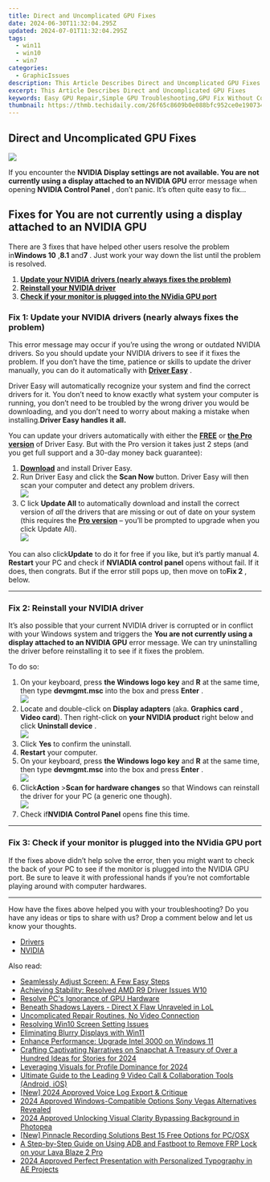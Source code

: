 ```yaml
---
title: Direct and Uncomplicated GPU Fixes
date: 2024-06-30T11:32:04.295Z
updated: 2024-07-01T11:32:04.295Z
tags:
  - win11
  - win10
  - win7
categories:
  - GraphicIssues
description: This Article Describes Direct and Uncomplicated GPU Fixes
excerpt: This Article Describes Direct and Uncomplicated GPU Fixes
keywords: Easy GPU Repair,Simple GPU Troubleshooting,GPU Fix Without Complications,Quick GPU Diagnosis,Uncomplicated Graphics Card Repair,Simple Solutions for GPU Problems,Direct GPU Solution Methods
thumbnail: https://thmb.techidaily.com/26f65c8609b0e088bfc952ce0e1907346f9597a5ec5508da88eeab04ce902a4e.jpeg
---
```


## Direct and Uncomplicated GPU Fixes

![](https://images.drivereasy.com/wp-content/uploads/2018/11/img_5be016dc3a765.jpg)

 If you encounter the **NVIDIA Display settings are not available. You are not currently using a display attached to an NVIDIA GPU** error message when opening **NVIDIA Control Panel** , don’t panic. It’s often quite easy to fix…

## Fixes for You are not currently using a display attached to an NVIDIA GPU

 There are 3 fixes that have helped other users resolve the problem in**Windows 10** ,**8.1** and**7** . Just work your way down the list until the problem is resolved.

1. [**Update your NVIDIA drivers (nearly always fixes the problem)**](#F1)
2. [**Reinstall your NVIDIA driver**](#F2)
3. [**Check if your monitor is plugged into the NVidia GPU port**](#F3)

### Fix 1: Update your NVIDIA drivers (nearly always fixes the problem)

 This error message may occur if you’re using the wrong or outdated NVIDIA drivers. So you should update your NVIDIA drivers to see if it fixes the problem. If you don’t have the time, patience or skills to update the driver manually, you can do it automatically with [**Driver Easy**](https://tools.techidaily.com/drivereasy/download/) .  

 Driver Easy will automatically recognize your system and find the correct drivers for it. You don’t need to know exactly what system your computer is running, you don’t need to be troubled by the wrong driver you would be downloading, and you don’t need to worry about making a mistake when installing.**Driver Easy handles it all.**

 You can update your drivers automatically with either the **[FREE](https://tools.techidaily.com/drivereasy/download/)**  or **[the Pro version](https://tools.techidaily.com/drivereasy/download/)**  of Driver Easy. But with the Pro version it takes just 2 steps (and you get full support and a 30-day money back guarantee):

1. **[Download](https://tools.techidaily.com/drivereasy/download/)**  and install Driver Easy.
2. Run Driver Easy and click the **Scan Now** button. Driver Easy will then scan your computer and detect any problem drivers.  
![](https://images.drivereasy.com/wp-content/uploads/2018/11/img_5be027fb8406e.jpg)
3. C  lick **Update All** to automatically download and install the correct version of _all_  the drivers that are missing or out of date on your system (this requires the **[Pro version](https://tools.techidaily.com/drivereasy/download/)**  – you’ll be prompted to upgrade when you click Update All).  
![](https://images.drivereasy.com/wp-content/uploads/2018/11/img_5be027f4c4816.jpg)  

 You can also click**Update** to do it for free if you like, but it’s partly manual
4. **Restart** your PC and check if **NVIADIA control panel** opens without fail. If it does, then congrats. But if the error still pops up, then move on to**Fix 2** , below.

---

### Fix 2: Reinstall your NVIDIA driver

It’s also possible that your current NVIDIA  driver is corrupted or in conflict with your Windows system and triggers the   **You are not currently using a display attached to an NVIDIA GPU** error message. We can try uninstalling the driver before reinstalling it to see if it fixes the problem.

To do so:

1. On your keyboard, press  **the Windows logo key**  and   **R**  at the same time, then type **devmgmt.msc** into the box and press **Enter** .  
![](https://images.drivereasy.com/wp-content/uploads/2018/11/img_5be134536fb44.png)
2. Locate and double-click on  **Display adapters**  (aka.  **Graphics card** , **Video card**). Then right-click on **your NVIDIA product** right below and click **Uninstall device** .  
![](https://images.drivereasy.com/wp-content/uploads/2018/11/img_5be14ec2c9c6b.jpg)
3. Click **Yes** to confirm the uninstall.
4. **Restart**   your computer.
5. On your keyboard, press  **the Windows logo key**  and   **R**  at the same time, then type **devmgmt.msc** into the box and press **Enter** .  
![](https://images.drivereasy.com/wp-content/uploads/2018/11/img_5be134536fb44.png)
6. Click**Action** \>**Scan for hardware changes** so that Windows can reinstall the driver for your PC (a generic one though).  
![](https://images.drivereasy.com/wp-content/uploads/2018/11/img_5be1370e59dcf.jpg)
7. Check if**NVIDIA Control Panel** opens fine this time.

---

### Fix 3: Check if your monitor is plugged into the NVidia GPU port

 If the fixes above didn’t help solve the error, then you might want to check the back of your PC to see if the monitor is plugged into the NVIDIA GPU port. Be sure to leave it with professional hands if you’re not comfortable playing around with computer hardwares.

---

 How have the fixes above helped you with your troubleshooting? Do you have any ideas or tips to share with us? Drop a comment below and let us know your thoughts.

* [Drivers](https://tools.techidaily.com/drivereasy/download/)
* [NVIDIA](https://tools.techidaily.com/drivereasy/download/)

<ins class="adsbygoogle"
     style="display:block"
     data-ad-format="autorelaxed"
     data-ad-client="ca-pub-7571918770474297"
     data-ad-slot="1223367746"></ins>



<ins class="adsbygoogle"
     style="display:block"
     data-ad-client="ca-pub-7571918770474297"
     data-ad-slot="8358498916"
     data-ad-format="auto"
     data-full-width-responsive="true"></ins>

<span class="atpl-alsoreadstyle">Also read:</span>
<div><ul>
<li><a href="https://graphic-issues.techidaily.com/seamlessly-adjust-screen-a-few-easy-steps/"><u>Seamlessly Adjust Screen: A Few Easy Steps</u></a></li>
<li><a href="https://graphic-issues.techidaily.com/achieving-stability-resolved-amd-r9-driver-issues-w10/"><u>Achieving Stability: Resolved AMD R9 Driver Issues W10</u></a></li>
<li><a href="https://graphic-issues.techidaily.com/resolve-pcs-ignorance-of-gpu-hardware/"><u>Resolve PC's Ignorance of GPU Hardware</u></a></li>
<li><a href="https://graphic-issues.techidaily.com/beneath-shadows-layers-direct-x-flaw-unraveled-in-lol/"><u>Beneath Shadows Layers - Direct X Flaw Unraveled in LoL</u></a></li>
<li><a href="https://graphic-issues.techidaily.com/uncomplicated-repair-routines-no-video-connection/"><u>Uncomplicated Repair Routines, No Video Connection</u></a></li>
<li><a href="https://graphic-issues.techidaily.com/resolving-win10-screen-setting-issues/"><u>Resolving Win10 Screen Setting Issues</u></a></li>
<li><a href="https://graphic-issues.techidaily.com/eliminating-blurry-displays-with-win11/"><u>Eliminating Blurry Displays with Win11</u></a></li>
<li><a href="https://graphic-issues.techidaily.com/enhance-performance-upgrade-intel-3000-on-windows-11/"><u>Enhance Performance: Upgrade Intel 3000 on Windows 11</u></a></li>
<li><a href="https://snapchat-videos.techidaily.com/crafting-captivating-narratives-on-snapchat-a-treasury-of-over-a-hundred-ideas-for-stories-for-2024/"><u>Crafting Captivating Narratives on Snapchat  A Treasury of Over a Hundred Ideas for Stories for 2024</u></a></li>
<li><a href="https://facebook-video-files.techidaily.com/leveraging-visuals-for-profile-dominance-for-2024/"><u>Leveraging Visuals for Profile Dominance for 2024</u></a></li>
<li><a href="https://video-screen-grab.techidaily.com/ultimate-guide-to-the-leading-9-video-call-and-collaboration-tools-android-ios/"><u>Ultimate Guide to the Leading 9 Video Call & Collaboration Tools (Android, iOS)</u></a></li>
<li><a href="https://on-screen-recording.techidaily.com/new-2024-approved-voice-log-export-and-critique/"><u>[New] 2024 Approved  Voice Log Export & Critique</u></a></li>
<li><a href="https://ai-video-apps.techidaily.com/2024-approved-windows-compatible-options-sony-vegas-alternatives-revealed/"><u>2024 Approved Windows-Compatible Options Sony Vegas Alternatives Revealed</u></a></li>
<li><a href="https://some-guidance.techidaily.com/2024-approved-unlocking-visual-clarity-bypassing-background-in-photopea/"><u>2024 Approved  Unlocking Visual Clarity  Bypassing Background in Photopea</u></a></li>
<li><a href="https://video-capture.techidaily.com/new-pinnacle-recording-solutions-best-15-free-options-for-pcosx/"><u>[New] Pinnacle Recording Solutions  Best 15 Free Options for PC/OSX</u></a></li>
<li><a href="https://android-frp.techidaily.com/a-step-by-step-guide-on-using-adb-and-fastboot-to-remove-frp-lock-on-your-lava-blaze-2-pro-by-drfone-android/"><u>A Step-by-Step Guide on Using ADB and Fastboot to Remove FRP Lock on your Lava Blaze 2 Pro</u></a></li>
<li><a href="https://extra-skills.techidaily.com/2024-approved-perfect-presentation-with-personalized-typography-in-ae-projects/"><u>2024 Approved  Perfect Presentation with Personalized Typography in AE Projects</u></a></li>
</ul></div>
